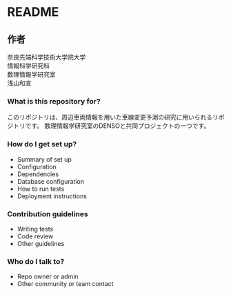 # README

## 作者

奈良先端科学技術大学院大学  
情報科学研究科  
数理情報学研究室  
浅山和宣

### What is this repository for?

このリポジトリは、周辺車両情報を用いた車線変更予測の研究に用いられるリポジトリです。
数理情報学研究室のDENSOと共同プロジェクトの一つです。
### How do I get set up?

* Summary of set up
* Configuration
* Dependencies
* Database configuration
* How to run tests
* Deployment instructions

### Contribution guidelines ###

* Writing tests
* Code review
* Other guidelines

### Who do I talk to? ###

* Repo owner or admin
* Other community or team contact